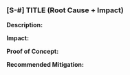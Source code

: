 ### [S-#] TITLE (Root Cause + Impact)

**Description:**

**Impact:**

**Proof of Concept:**

**Recommended Mitigation:**

